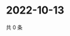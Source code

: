 # 2022-10-13

共 0 条

<!-- BEGIN WEIBO -->
<!-- 最后更新时间 Thu Oct 13 2022 17:23:58 GMT+0800 (China Standard Time) -->

<!-- END WEIBO -->
